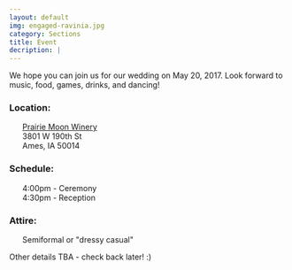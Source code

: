 ```yaml
---
layout: default
img: engaged-ravinia.jpg
category: Sections
title: Event
decription: |
---
```


We hope you can join us for our wedding on May 20, 2017. Look forward to music, food, games, drinks, and dancing!

### Location:
<ul style="list-style:none;">
  <li><a href="http://www.prairiemoonwinery.com/" target="_blank">Prairie Moon Winery</a></li>
  <li>3801 W 190th St</li>
  <li>Ames, IA 50014</li>
</ul>

### Schedule:
<ul style="list-style:none;">
<!--  <li>3:00pm - Optional happy hour at <a href="http://www.alluvialbrewing.com/">Alluvial Brewing</a></li>-->
  <li>4:00pm - Ceremony</li>
  <li>4:30pm - Reception</li>
</ul>

### Attire:
<ul style="list-style:none;">
  <li>Semiformal or "dressy casual"</li>
</ul>

Other details TBA - check back later! :)
